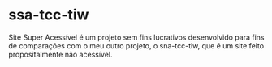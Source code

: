 # ssa-tcc-tiw
Site Super Acessível é um projeto sem fins lucrativos desenvolvido para fins de comparações com o meu outro projeto, o sna-tcc-tiw, que é um site feito propositalmente não acessível.
